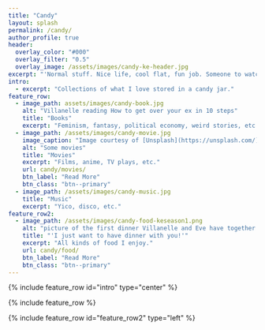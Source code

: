 ```yaml
---
title: "Candy"
layout: splash
permalink: /candy/
author_profile: true
header:
  overlay_color: "#000"
  overlay_filter: "0.5"
  overlay_image: /assets/images/candy-ke-header.jpg
excerpt: "'Normal stuff. Nice life, cool flat, fun job. Someone to watch movies with.'"
intro: 
  - excerpt: "Collections of what I love stored in a candy jar."
feature_row:
  - image_path: assets/images/candy-book.jpg
    alt: "Villanelle reading How to get over your ex in 10 steps"
    title: "Books"
    excerpt: "Feminism, fantasy, political economy, weird stories, etc."
  - image_path: /assets/images/candy-movie.jpg
    image_caption: "Image courtesy of [Unsplash](https://unsplash.com/)"
    alt: "Some movies"
    title: "Movies"
    excerpt: "Films, anime, TV plays, etc."
    url: candy/movies/
    btn_label: "Read More"
    btn_class: "btn--primary"
  - image_path: /assets/images/candy-music.jpg
    title: "Music"
    excerpt: "Yico, disco, etc."
feature_row2:
  - image_path: /assets/images/candy-food-keseason1.png
    alt: "picture of the first dinner Villanelle and Eve have together."
    title: "'I just want to have dinner with you!'"
    excerpt: "All kinds of food I enjoy."
    url: candy/food/
    btn_label: "Read More"
    btn_class: "btn--primary"
---
```

{% include feature_row id="intro" type="center" %}

{% include feature_row %}

{% include feature_row id="feature_row2" type="left" %}

